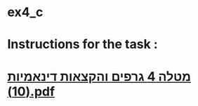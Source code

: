 # ex4_c 

# Instructions for the task : 

# [מטלה 4 גרפים והקצאות דינאמיות (10).pdf](https://github.com/rotshira/ex4_c/files/7834640/4.10.pdf)
